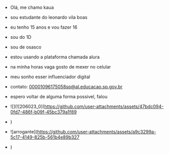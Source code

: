 - Olá, me chamo kaua
- sou estudante do leonardo vila boas
- eu tenho 15 anos e vou fazer 16
- sou do 1D
- sou de osasco
- estou usando a plataforma chamada alura
- na minha horas vaga gosto de mexer no celular
-  meu sonho esser influenciador digital
-  contato: 00001096175058sp@al.educacao.sp.gov.br
-  espero voltar de alguma forma possivel, falou
-  ![](![206023_0](https://github.com/user-attachments/assets/47bdc094-0fd7-486f-b09f-45bc379a1f89
-  )

-  ![arrogante](https://github.com/user-attachments/assets/a9c3299a-5c17-4149-825b-561b4e89b327
-  )
